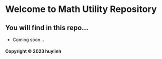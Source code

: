 # Welcome to Math Utility Repository

## You will find in this repo...

* Coming soon...

#### Copyright &#169; 2023 huylinh